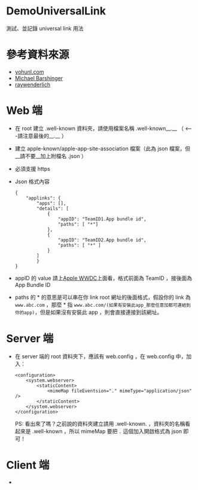 # DemoUniversalLink

測試、並記錄 universal link 用法

# 參考資料來源

- [yohunl.com](https://yohunl.com/ios-universal-links-tong-yong-lian-jie/)
- [Michael Barshinger](https://medium.com/@barsh/my-first-date-with-ios-universal-links-90dfabc88bb8#.qu6q9qwd0)
- [raywenderlich](https://www.raywenderlich.com/84174/ios-8-handoff-tutorial)

# Web 端 
- 在 root 建立 .well-known 資料夾，請使用檔案名稱 .well-known__.__   （ <---請注意最後的__.__ ）
- 建立 apple-known/apple-app-site-association 檔案（此為 json 檔案，但__請不要__加上附檔名 .json ）
- 必須支援 https
- Json 格式內容

    ```
    {
        "applinks": {
            "apps": [],
            "details": [
                {
                    "appID": "TeamID1.App bundle id",
                    "paths": [ "*"]
                },
                {
                    "appID": "TeamID2.App bundle id",
                    "paths": [ "*" ]
                } 
            ]
            }
    }
    ```
- appID 的 value 請上[Apple WWDC](https://developer.apple.com/account/)上面看，格式前面為 TeamID ，接後面為 App Bundle ID
- paths 的 * 的意思是可以串在你 link root 網址的後面格式，假設你的 link 為 ```www.abc.com``` ，那麼 * 指 ```www.abc.com/(如果有安裝此app_那麼任意加都可連結到你的app)```，但是如果沒有安裝此 app ，則會直接連接到該網址。


# Server 端
- 在 server 端的 root 資料夾下，應該有 web.config ，在 web.config 中，加入：

    ```
    <configuration>
        <system.webserver>
            <staticContent>
                <mimeMap fileEventsion="." mimeType="application/json" />
            </staticContent>
        </system.webserver>
    </configuration>
    ```
    PS: 看出來了嗎？之前說的資料夾建立請用 .well-known. ，資料夾的名稱看起來是 .well-known ，所以 mimeMap 要把 ```.``` 這個加入開啟格式為 json 即可！


# Client 端

- 
